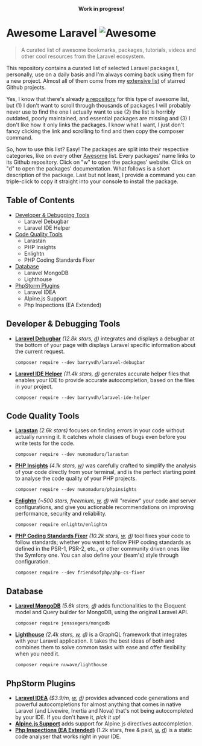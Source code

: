 <p align="center"><strong>Work in progress!</strong></p>

# Awesome Laravel ![Awesome](https://cdn.rawgit.com/sindresorhus/awesome/d7305f38d29fed78fa85652e3a63e154dd8e8829/media/badge.svg)

> A curated list of awesome bookmarks, packages, tutorials, videos and other cool resources from the Laravel ecosystem.

This repository contains a curated list of selected Laravel packages I, personally, use on a daily basis and I'm always coming back using them for a new project. Almost all of them come from my [extensive list](https://github.com/derheyne?tab=stars) of starred Github projects.

Yes, I know that there's already [a repository](https://github.com/chiraggude/awesome-laravel) for this type of awesome list, but (1) I don't want to scroll through thousands of packages I will probably never use to find the one I actually want to use (2) the list is horribly outdated, poorly maintained, and essential packages are missing and (3) I don't like how it only links the packages. I know what I want, I just don't fancy clicking the link and scrolling to find and then copy the composer command.

So, how to use this list? Easy! The packages are split into their respective categories, like on every other [Awesome](https://github.com/sindresorhus/awesome) list. Every packages' name links to its Github repository. Click on "w" to open the packages' website. Click on "d" to open the packages' documentation. What follows is a short description of the package. Last but not least, I provide a command you can triple-click to copy it straight into your console to install the package.

## Table of Contents

* [Developer & Debugging Tools](#developer--debugging-tools)
  * Laravel Debugbar
  * Laravel IDE Helper
* [Code Quality Tools](#code-quality-tools)
  * Larastan
  * PHP Insights
  * Enlightn
  * PHP Coding Standards Fixer
* [Database](#database)
  * Laravel MongoDB
  * Lighthouse
* [PhpStorm Plugins](#phpstorm-plugins)
  * Laravel IDEA
  * Alpine.js Support
  * Php Inspections (EA Extended)

## Developer & Debugging Tools

* **[Laravel Debugbar](https://github.com/barryvdh/laravel-debugbar)** *(12.8k stars, [d](https://github.com/barryvdh/laravel-debugbar#usage))* integrates and displays a debugbar at the bottom of your page with displays Laravel specific information about the current request.  

  ```
  composer require --dev barryvdh/laravel-debugbar
  ```
* **[Laravel IDE Helper](https://github.com/barryvdh/laravel-ide-helper)** *(11.4k stars, [d](https://github.com/barryvdh/laravel-ide-helper#usage))* generates accurate helper files that enables your IDE to provide accurate autocompletion, based on the files in your project.  

  ```
  composer require --dev barryvdh/laravel-ide-helper
  ```

## Code Quality Tools
* **[Larastan](https://github.com/nunomaduro/larastan)** *(2.6k stars)* focuses on finding errors in your code without actually running it. It catches whole classes of bugs even before you write tests for the code.  

  ```
  composer require --dev nunomaduro/larastan
  ```
* **[PHP Insights](https://github.com/nunomaduro/phpinsights)** *(4.1k stars, [w](https://phpinsights.com))* was carefully crafted to simplify the analysis of your code directly from your terminal, and is the perfect starting point to analyse the code quality of your PHP projects.  

   ```
   composer require --dev nunomaduro/phpinsights
   ```
* **[Enlightn](https://github.com/enlightn/enlightn)** *(~500 stars, freemium, [w](https://www.laravel-enlightn.com), [d](https://www.laravel-enlightn.com/docs/))* will "review" your code and server configurations, and give you actionable recommendations on improving performance, security and reliability.  

  ```
  composer require enlightn/enlightn
  ```
* **[PHP Coding Standards Fixer](https://github.com/FriendsOfPHP/PHP-CS-Fixer)** *(10.2k stars, [w](https://cs.symfony.com), [d](https://cs.symfony.com/doc/usage.html))* tool fixes your code to follow standards; whether you want to follow PHP coding standards as defined in the PSR-1, PSR-2, etc., or other community driven ones like the Symfony one. You can also define your (team's) style through configuration.  
  ```
  composer require --dev friendsofphp/php-cs-fixer
  ```

## Database

* **[Laravel MongoDB](https://github.com/jenssegers/laravel-mongodb)** *(5.6k stars, [d](https://github.com/jenssegers/laravel-mongodb#configuration))* adds functionalities to the Eloquent model and Query builder for MongoDB, using the original Laravel API.

  ```
  composer require jenssegers/mongodb
  ```
* **[Lighthouse](https://github.com/nuwave/lighthouse)** *(2.4k stars, [w](https://lighthouse-php.com), [d](https://lighthouse-php.com/master/getting-started/installation.html))* is a GraphQL framework that integrates with your Laravel application. It takes the best ideas of both and combines them to solve common tasks with ease and offer flexibility when you need it.

  ```
  composer require nuwave/lighthouse
  ```

## PhpStorm Plugins

* **[Laravel IDEA](https://laravel-idea.com)** *($3.9/m, [w](https://laravel-idea.com), [d](https://laravel-idea.com/docs))* provides advanced code generations and powerful autocompletions for almost anything that comes in native Laravel (and Livewire, Inertia and Nova) that's not being autocompleted by your IDE. If you don't have it, *pick it up*!
* **[Alpine.js Support](https://plugins.jetbrains.com/plugin/15251-alpine-js-support)** adds support for Alpine.js directives autocompletion.
* **[Php Inspections (EA Extended)](https://plugins.jetbrains.com/plugin/7622-php-inspections-ea-extended-/)** (1.2k stars, free & paid, [w](https://github.com/kalessil/phpinspectionsea), [d](https://github.com/kalessil/phpinspectionsea/blob/master/docs/getting-started.md)) is a static code analyser that works right in your IDE.
